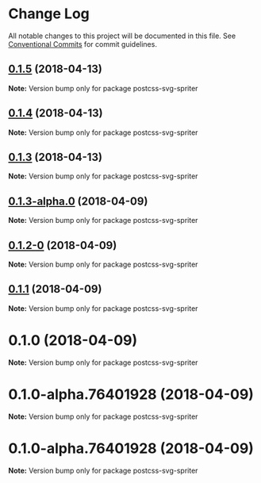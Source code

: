 # Change Log

All notable changes to this project will be documented in this file.
See [Conventional Commits](https://conventionalcommits.org) for commit guidelines.

<a name="0.1.5"></a>
## [0.1.5](https://github.com/kisenka/svg-baker/packages/postcss-svg-spriter/compare/postcss-svg-spriter@0.1.4...postcss-svg-spriter@0.1.5) (2018-04-13)




**Note:** Version bump only for package postcss-svg-spriter

<a name="0.1.4"></a>
## [0.1.4](https://github.com/kisenka/svg-baker/packages/postcss-svg-spriter/compare/postcss-svg-spriter@0.1.3...postcss-svg-spriter@0.1.4) (2018-04-13)




**Note:** Version bump only for package postcss-svg-spriter

<a name="0.1.3"></a>
## [0.1.3](https://github.com/kisenka/svg-baker/packages/postcss-svg-spriter/compare/postcss-svg-spriter@0.1.3-alpha.0...postcss-svg-spriter@0.1.3) (2018-04-13)




**Note:** Version bump only for package postcss-svg-spriter

<a name="0.1.3-alpha.0"></a>
## [0.1.3-alpha.0](https://github.com/kisenka/svg-baker/packages/postcss-svg-spriter/compare/postcss-svg-spriter@0.1.2-0...postcss-svg-spriter@0.1.3-alpha.0) (2018-04-09)




**Note:** Version bump only for package postcss-svg-spriter

<a name="0.1.2-0"></a>
## [0.1.2-0](https://github.com/kisenka/svg-baker/packages/postcss-svg-spriter/compare/postcss-svg-spriter@0.1.1...postcss-svg-spriter@0.1.2-0) (2018-04-09)




**Note:** Version bump only for package postcss-svg-spriter

<a name="0.1.1"></a>
## [0.1.1](https://github.com/kisenka/svg-baker/packages/postcss-svg-spriter/compare/postcss-svg-spriter@0.1.0...postcss-svg-spriter@0.1.1) (2018-04-09)




**Note:** Version bump only for package postcss-svg-spriter

<a name="0.1.0"></a>
# 0.1.0 (2018-04-09)




**Note:** Version bump only for package postcss-svg-spriter

<a name="0.1.0-alpha.76401928"></a>
# 0.1.0-alpha.76401928 (2018-04-09)




**Note:** Version bump only for package postcss-svg-spriter

<a name="0.1.0-alpha.76401928"></a>
# 0.1.0-alpha.76401928 (2018-04-09)




**Note:** Version bump only for package postcss-svg-spriter
